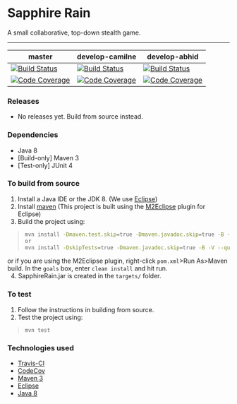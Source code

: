 # Sapphire Rain
A small collaborative, top-down stealth game.

---

[//]: # (Build statuses and code coverage)

| master | develop-camilne | develop-abhid |
|--------|-----------------|---------------|
|[![Build Status](https://travis-ci.org/camilne/Sapphire-Rain.svg?branch=master)](https://travis-ci.org/camilne/Sapphire-Rain)|[![Build Status](https://travis-ci.org/camilne/Sapphire-Rain.svg?branch=develop-camilne)](https://travis-ci.org/camilne/Sapphire-Rain)|[![Build Status](https://travis-ci.org/camilne/Sapphire-Rain.svg?branch=develop-abhid)](https://travis-ci.org/camilne/Sapphire-Rain)
|[![Code Coverage](https://img.shields.io/codecov/c/github/camilne/Sapphire-Rain/master.svg)](https://codecov.io/github/camilne/Sapphire-Rain?branch=master)|[![Code Coverage](https://img.shields.io/codecov/c/github/camilne/Sapphire-Rain/develop-camilne.svg)](https://codecov.io/github/camilne/Sapphire-Rain?branch=develop-camilne)|[![Code Coverage](https://img.shields.io/codecov/c/github/camilne/Sapphire-Rain/develop-abhid.svg)](https://codecov.io/github/camilne/Sapphire-Rain?branch=develop-abhid)

[//]: # (Releases)

### Releases
* No releases yet. Build from source instead.

[//]: # (Dependencies)

### Dependencies
* Java 8
* [Build-only] Maven 3
* [Test-only] JUnit 4

[//]: # (Installation instructions)

### To build from source
1. Install a Java IDE or the JDK 8. (We use [Eclipse](https://eclipse.org/))
2. Install [maven](https://maven.apache.org/install.html) (This project is built using the [M2Eclipse](http://www.eclipse.org/m2e/) plugin for Eclipse)
3. Build the project using:
> ```bash
> mvn install -Dmaven.test.skip=true -Dmaven.javadoc.skip=true -B -V --quiet
> or
> mvn install -DskipTests=true -Dmaven.javadoc.skip=true -B -V --quiet
> ```
or if you are using the M2Eclipse plugin, right-click `pom.xml`&gt;Run As&gt;Maven build. In the `goals` box, enter `clean install` and hit run.<br/>
&nbsp;&nbsp;4. SapphireRain.jar is created in the `targets/` folder.

[//]: # (Testing instructions)


### To test
1. Follow the instructions in building from source.
2. Test the project using:
> ```
> mvn test
> ```

### Technologies used
* [Travis-CI](https://travis-ci.org/)
* [CodeCov](https://codecov.io/)
* [Maven 3](https://maven.apache.org/)
* [Eclipse](https://eclipse.org/)
* [Java 8](https://www.java.com/en/)
